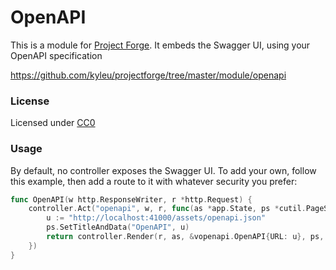 # OpenAPI

This is a module for [Project Forge](https://projectforge.dev). It embeds the Swagger UI, using your OpenAPI specification 

https://github.com/kyleu/projectforge/tree/master/module/openapi

### License 

Licensed under [CC0](https://creativecommons.org/publicdomain/zero/1.0)

### Usage

By default, no controller exposes the Swagger UI. To add your own, follow this example, then add a route to it with whatever security you prefer:

```go
func OpenAPI(w http.ResponseWriter, r *http.Request) {
	controller.Act("openapi", w, r, func(as *app.State, ps *cutil.PageState) (string, error) {
		u := "http://localhost:41000/assets/openapi.json"
		ps.SetTitleAndData("OpenAPI", u)
		return controller.Render(r, as, &vopenapi.OpenAPI{URL: u}, ps, "breadcrumbs")
	})
}
```
